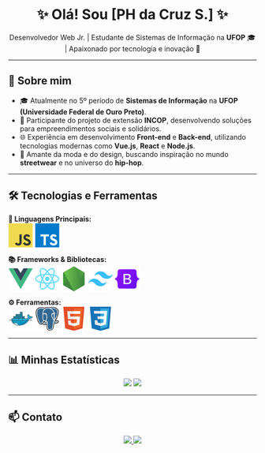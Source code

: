 <h1 align="center">
  <span style="display: inline-block; animation: pulse 2s infinite;   @keyframes pulse {
    0% {
      color: #6EE7B7;
    }
    50% {
      color: #3B82F6;
    }
    100% {
      color: #6EE7B7;
    }
  }">✨ Olá! Sou [PH da Cruz S.] ✨</span>
</h1>

<p align="center">
  Desenvolvedor Web Jr. | Estudante de Sistemas de Informação na <strong>UFOP</strong> 🎓 | Apaixonado por tecnologia e inovação 🚀
</p>

---

<h2 align="left">🌟 Sobre mim</h2>

- 🎓 Atualmente no 5º período de **Sistemas de Informação** na **UFOP (Universidade Federal de Ouro Preto)**.
- 🤝 Participante do projeto de extensão **INCOP**, desenvolvendo soluções para empreendimentos sociais e solidários.
- 🌐 Experiência em desenvolvimento **Front-end** e **Back-end**, utilizando tecnologias modernas como **Vue.js**, **React** e **Node.js**.
- 🎨 Amante da moda e do design, buscando inspiração no mundo **streetwear** e no universo do **hip-hop**.

---

<h2 align="left">🛠️ Tecnologias e Ferramentas</h2>
<p align="left">
  <strong>📌 Linguagens Principais:</strong> <br>
  <img align="center" alt="javascript" src="https://github.com/devicons/devicon/blob/master/icons/javascript/javascript-original.svg" width="50" height="50"/> 
  <img align="center" alt="typescript" src="https://github.com/devicons/devicon/blob/master/icons/typescript/typescript-original.svg" width="50" height="50"/>
</p>

<p align="left">
  <strong>📚 Frameworks & Bibliotecas:</strong> <br>
  <img align="center" alt="vuejs" src="https://github.com/devicons/devicon/blob/master/icons/vuejs/vuejs-original.svg" width="50" height="50"/>
  <img align="center" alt="react" src="https://github.com/devicons/devicon/blob/master/icons/react/react-original.svg" width="50" height="50"/>
  <img align="center" alt="node" src="https://github.com/devicons/devicon/blob/master/icons/nodejs/nodejs-original.svg" width="50" height="50"/>
  <img align="center" alt="tailwindcss" src="https://github.com/devicons/devicon/blob/master/icons/tailwindcss/tailwindcss-original.svg" width="50" height="50"/>
  <img align="center" alt="bootstrap" src="https://github.com/devicons/devicon/blob/master/icons/bootstrap/bootstrap-original.svg" width="50" height="50"/>
</p>

<p align="left">
  <strong>⚙️ Ferramentas:</strong> <br>
  <img align="center" alt="docker" src="https://github.com/devicons/devicon/blob/master/icons/docker/docker-original.svg" width="50" height="50"/>
  <img align="center" alt="postgresql" src="https://github.com/devicons/devicon/blob/master/icons/postgresql/postgresql-original.svg" width="50" height="50"/>
  <img align="center" alt="html5" src="https://github.com/devicons/devicon/blob/master/icons/html5/html5-original.svg" width="50" height="50"/>
  <img align="center" alt="css3" src="https://github.com/devicons/devicon/blob/master/icons/css3/css3-original.svg" width="50" height="50"/>
</p>

---

<h2 align="left">📊 Minhas Estatísticas</h2>
<p align="center">
  <img height="180em" src="https://github-readme-stats.vercel.app/api?username=phdacruzsantos&show_icons=true&theme=dark&include_all_commits=true&count_private=true"/>
  <img height="180em" src="https://github-readme-stats.vercel.app/api/top-langs/?username=phdacruzsantos&layout=compact&langs_count=7&theme=dark"/>
</p>

---

<h2 align="left">📫 Contato</h2>
<p align="center">
  <a href="mailto:phdacruzsantos.dev@gmail.com" target="_blank">
    <img src="https://img.shields.io/badge/-Gmail-FF0000?style=flat-square&labelColor=FF0000&logo=gmail&logoColor=white" />
  </a>
  <a href="https://www.linkedin.com/in/phdacruzsantos/" target="_blank">
    <img src="https://img.shields.io/badge/-LinkedIn-0e76a8?style=flat-square&logo=linkedin&logoColor=white" />
  </a>
</p>
